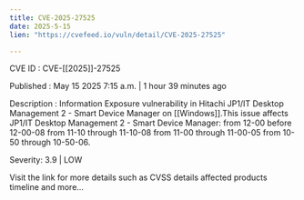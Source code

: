 ```yaml
---
title: CVE-2025-27525
date: 2025-5-15
lien: "https://cvefeed.io/vuln/detail/CVE-2025-27525"

---
```


CVE ID : CVE-[[2025]]-27525

Published :  May 15
2025
7:15 a.m. | 1 hour
39 minutes ago

Description : Information Exposure vulnerability in Hitachi JP1/IT Desktop Management 2 - Smart Device Manager on [[Windows]].This issue affects JP1/IT Desktop Management 2 - Smart Device Manager: from 12-00 before 12-00-08
from 11-10 through 11-10-08
from 11-00 through 11-00-05
from 10-50 through 10-50-06.

Severity: 3.9 | LOW

Visit the link for more details
such as CVSS details
affected products
timeline
and more...
